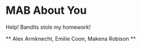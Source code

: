 # MAB About You
Help! Bandits stole my homework!

** Alex Armknecht, Emilie Coon, Makena Robison **
